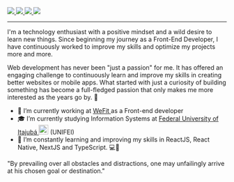 <a href="https://www.linkedin.com/in/rodrigodsluz" target="_blank">
<img src="https://img.shields.io/badge/LinkedIn-0077B5?style=for-the-badge&logo=linkedin&logoColor=white" />
</a>

<a href="https://www.facebook.com/rodrigodsluz" target="_blank">
<img src="https://img.shields.io/badge/Facebook-1877F2?style=for-the-badge&logo=facebook&logoColor=white" />
</a>

<a href="https://www.instagram.com/rodrigodsluz" target="_blank">
<img src="https://img.shields.io/badge/Instagram-E4405F?style=for-the-badge&logo=instagram&logoColor=white" />
</a>

<a href="mailto:rodrigodsluz@gmail.com" target="_blank">
<img src="https://img.shields.io/badge/Gmail-D14836?style=for-the-badge&logo=gmail&logoColor=white" />
</a>


_______________

I'm a technology enthusiast with a positive mindset and a wild desire to learn new things. Since beginning my journey as a Front-End Developer, I have continuously worked to improve my skills and optimize my projects more and more.

Web development has never been "just a passion" for me. It has offered an engaging challenge to continuously learn and improve my skills in creating better websites or mobile apps. What started with just a curiosity of building something has become a full-fledged passion that only makes me more interested as the years go by. :rocket:
 
- 🔭 I’m currently working at <a href="https://wefit.com.br/" target="_blank"> WeFit </a> as a Front-end developer
- 🎓 I’m currently studying Information Systems at [Federal University of Itajubá <img alt="Brazil Flag" title="Brazil" src="https://cdn.staticaly.com/gh/hjnilsson/country-flags/master/svg/br.svg" width="22">](https://en.unifei.edu.br/) (UNIFEI)
- 🌱 I’m constantly learning and improving my skills in ReactJS, React Native, NextJS and TypeScript.  💻📱

"By prevailing over all obstacles and distractions, one may unfailingly arrive at his chosen goal or destination."
